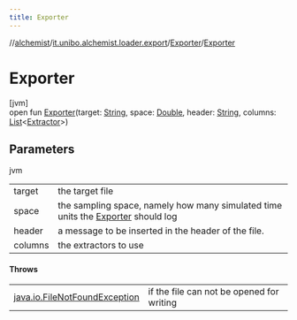 ```yaml
---
title: Exporter
---
```

//[alchemist](../../../index.html)/[it.unibo.alchemist.loader.export](../index.html)/[Exporter](index.html)/[Exporter](-exporter.html)



# Exporter



[jvm]\
open fun [Exporter](-exporter.html)(target: [String](https://docs.oracle.com/javase/8/docs/api/java/lang/String.html), space: [Double](https://kotlinlang.org/api/latest/jvm/stdlib/kotlin/-double/index.html), header: [String](https://docs.oracle.com/javase/8/docs/api/java/lang/String.html), columns: [List](https://docs.oracle.com/javase/8/docs/api/java/util/List.html)<[Extractor](../-extractor/index.html)>)



## Parameters


jvm

| | |
|---|---|
| target | the target file |
| space | the sampling space, namely how many simulated time units the [Exporter](index.html) should log |
| header | a message to be inserted in the header of the file. |
| columns | the extractors to use |



#### Throws


| | |
|---|---|
| [java.io.FileNotFoundException](https://docs.oracle.com/javase/8/docs/api/java/io/FileNotFoundException.html) | if the file can not be opened for writing |



